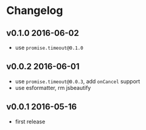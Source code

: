 # Changelog

## v0.1.0 2016-06-02
- use `promise.timeout@0.1.0`

## v0.0.2 2016-06-01
- use `promise.timeout@0.0.3`, add `onCancel` support
- use esformatter, rm jsbeautify

## v0.0.1 2016-05-16
- first release